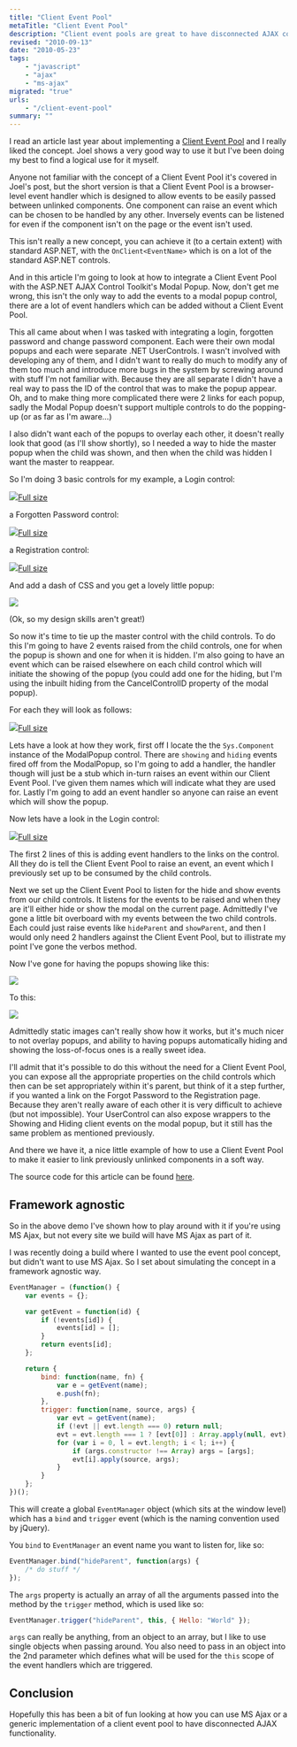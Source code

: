 ```yaml
---
title: "Client Event Pool"
metaTitle: "Client Event Pool"
description: "Client event pools are great to have disconnected AJAX components on a page"
revised: "2010-09-13"
date: "2010-05-23"
tags:
    - "javascript"
    - "ajax"
    - "ms-ajax"
migrated: "true"
urls:
    - "/client-event-pool"
summary: ""
---
```


I read an article last year about implementing a [Client Event Pool][1] and I really liked the concept. Joel shows a very good way to use it but I've been doing my best to find a logical use for it myself.

Anyone not familiar with the concept of a Client Event Pool it's covered in Joel's post, but the short version is that a Client Event Pool is a browser-level event handler which is designed to allow events to be easily passed between unlinked components.
One component can raise an event which can be chosen to be handled by any other. Inversely events can be listened for even if the component isn't on the page or the event isn't used.

This isn't really a new concept, you can achieve it (to a certain extent) with standard ASP.NET, with the `OnClient<EventName>` which is on a lot of the standard ASP.NET controls.

And in this article I'm going to look at how to integrate a Client Event Pool with the ASP.NET AJAX Control Toolkit's Modal Popup.
Now, don't get me wrong, this isn't the only way to add the events to a modal popup control, there are a lot of event handlers which can be added without a Client Event Pool.

This all came about when I was tasked with integrating a login, forgotten password and change password component. Each were their own modal popups and each were separate .NET UserControls. I wasn't involved with developing any of them, and I didn't want to really do much to modify any of them too much and introduce more bugs in the system by screwing around with stuff I'm not familiar with.
Because they are all separate I didn't have a real way to pass the ID of the control that was to make the popup appear. Oh, and to make thing more complicated there were 2 links for each popup, sadly the Modal Popup doesn't support multiple controls to do the popping-up (or as far as I'm aware...)

I also didn't want each of the popups to overlay each other, it doesn't really look that good (as I'll show shortly), so I needed a way to hide the master popup when the child was shown, and then when the child was hidden I want the master to reappear.

So I'm doing 3 basic controls for my example, a Login control:

![][2][Full size][3]

a Forgotten Password control:

![][4][Full size][5]

a Registration control:

![][6][Full size][7]

And add a dash of CSS and you get a lovely little popup:

![][8]

(Ok, so my design skills aren't great!)

So now it's time to tie up the master control with the child controls. To do this I'm going to have 2 events raised from the child controls, one for when the popup is shown and one for when it is hidden.
I'm also going to have an event which can be raised elsewhere on each child control which will initiate the showing of the popup (you could add one for the hiding, but I'm using the inbuilt hiding from the CancelControlID property of the modal popup).

For each they will look as follows:

![][9][Full size][10]

Lets have a look at how they work, first off I locate the the `Sys.Component` instance of the ModalPopup control.
There are `showing` and `hiding` events fired off from the ModalPopup, so I'm going to add a handler, the handler though will just be a stub which in-turn raises an event within our Client Event Pool. I've given them names which will indicate what they are used for.
Lastly I'm going to add an event handler so anyone can raise an event which will show the popup.

Now lets have a look in the Login control:

![][11][Full size][12]

The first 2 lines of this is adding event handlers to the links on the control. All they do is tell the Client Event Pool to raise an event, an event which I previously set up to be consumed by the child controls.

Next we set up the Client Event Pool to listen for the hide and show events from our child controls.
It listens for the events to be raised and when they are it'll either hide or show the modal on the current page.
Admittedly I've gone a little bit overboard with my events between the two child controls. Each could just raise events like `hideParent` and `showParent`, and then I would only need 2 handlers against the Client Event Pool, but to illistrate my point I've gone the verbos method.

Now I've gone for having the popups showing like this:

![][13]

To this:

![][14]

Admittedly static images can't really show how it works, but it's much nicer to not overlay popups, and ability to having popups automatically hiding and showing the loss-of-focus ones is a really sweet idea.

I'll admit that it's possible to do this without the need for a Client Event Pool, you can expose all the appropriate properties on the child controls which then can be set appropriately within it's parent, but think of it a step further, if you wanted a link on the Forgot Password to the Registration page. Because they aren't really aware of each other it is very difficult to achieve (but not impossible). Your UserControl can also expose wrappers to the Showing and Hiding client events on the modal popup, but it still has the same problem as mentioned previously.

And there we have it, a nice little example of how to use a Client Event Pool to make it easier to link previously unlinked components in a soft way.

The source code for this article can be found [here][15].

## Framework agnostic

So in the above demo I've shown how to play around with it if you're using MS Ajax, but not every site we build will have MS Ajax as part of it.

I was recently doing a build where I wanted to use the event pool concept, but didn't want to use MS Ajax. So I set about simulating the concept in a framework agnostic way.

```javascript
EventManager = (function() {
    var events = {};

    var getEvent = function(id) {
        if (!events[id]) {
            events[id] = [];
        }
        return events[id];
    };

    return {
        bind: function(name, fn) {
            var e = getEvent(name);
            e.push(fn);
        },
        trigger: function(name, source, args) {
            var evt = getEvent(name);
            if (!evt || evt.length === 0) return null;
            evt = evt.length === 1 ? [evt[0]] : Array.apply(null, evt);
            for (var i = 0, l = evt.length; i < l; i++) {
                if (args.constructor !== Array) args = [args];
                evt[i].apply(source, args);
            }
        }
    };
})();
```

This will create a global `EventManager` object (which sits at the window level) which has a `bind` and `trigger` event (which is the naming convention used by jQuery).

You `bind` to `EventManager` an event name you want to listen for, like so:

```javascript
EventManager.bind("hideParent", function(args) {
    /* do stuff */
});
```

The `args` property is actually an array of all the arguments passed into the method by the `trigger` method, which is used like so:

```javascript
EventManager.trigger("hideParent", this, { Hello: "World" });
```

`args` can really be anything, from an object to an array, but I like to use single objects when passing around. You also need to pass in an object into the 2nd parameter which defines what will be used for the `this` scope of the event handlers which are triggered.

## Conclusion

Hopefully this has been a bit of fun looking at how you can use MS Ajax or a generic implementation of a client event pool to have disconnected AJAX functionality.

[1]: http://seejoelprogram.wordpress.com/2008/07/31/a-client-event-pool-in-javascript/
[2]: https://www.aaron-powell.com/get/media/1944/picture%201.jpg
[3]: https://www.aaron-powell.com/get/media/1944/picture%201.png
[4]: https://www.aaron-powell.com/get/media/1949/picture%202.jpg
[5]: https://www.aaron-powell.com/get/media/1949/picture%202.png
[6]: https://www.aaron-powell.com/get/media/1954/picture%203.jpg
[7]: https://www.aaron-powell.com/get/media/1954/picture%203.png
[8]: https://www.aaron-powell.com/get/media/1959/picture%204.png
[9]: https://www.aaron-powell.com/get/media/1969/picture%206.jpg
[10]: https://www.aaron-powell.com/get/media/1964/picture%205.png
[11]: https://www.aaron-powell.com/get/media/1979/picture%207.jpg
[12]: https://www.aaron-powell.com/get/media/1979/picture%207.png
[13]: https://www.aaron-powell.com/get/media/1974/picture%208.png
[14]: https://www.aaron-powell.com/get/media/1984/picture%209.png
[15]: /get/web-dev/clienteventpooldemo.zip
